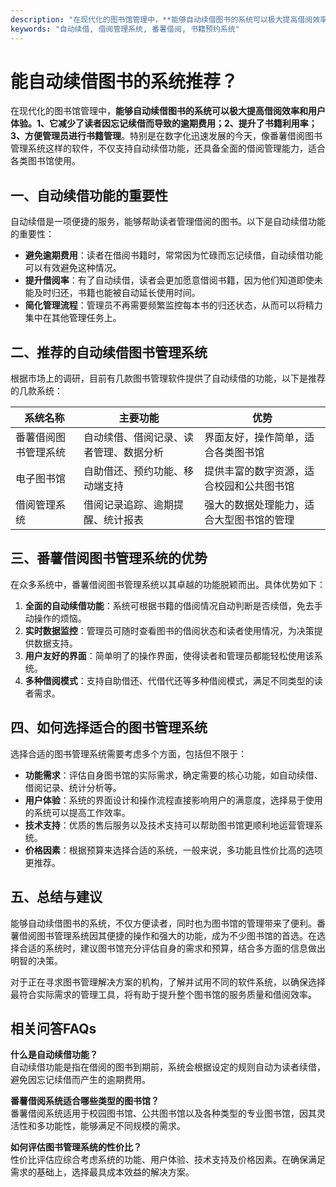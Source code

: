 ```yaml
---
description: "在现代化的图书馆管理中，**能够自动续借图书的系统可以极大提高借阅效率和用户体验。1、它减少了读者因忘记续借而导致的逾期费用；2、提升了书籍利用率；3、方便管理员进行书籍管理**。特别是在数字化迅速发展的今天，像番薯借阅图书管理系统这样的软件，不仅支持自动续借功能，还具备全面的借阅管理能力，适合各类图书馆使用。"
keywords: "自动续借, 借阅管理系统, 番薯借阅, 书籍预约系统"
---
```

# 能自动续借图书的系统推荐？

在现代化的图书馆管理中，**能够自动续借图书的系统可以极大提高借阅效率和用户体验。1、它减少了读者因忘记续借而导致的逾期费用；2、提升了书籍利用率；3、方便管理员进行书籍管理**。特别是在数字化迅速发展的今天，像番薯借阅图书管理系统这样的软件，不仅支持自动续借功能，还具备全面的借阅管理能力，适合各类图书馆使用。

## **一、自动续借功能的重要性**

自动续借是一项便捷的服务，能够帮助读者管理借阅的图书。以下是自动续借功能的重要性：

- **避免逾期费用**：读者在借阅书籍时，常常因为忙碌而忘记续借，自动续借功能可以有效避免这种情况。
- **提升借阅率**：有了自动续借，读者会更加愿意借阅书籍，因为他们知道即使未能及时归还，书籍也能被自动延长使用时间。
- **简化管理流程**：管理员不再需要频繁监控每本书的归还状态，从而可以将精力集中在其他管理任务上。

## **二、推荐的自动续借图书管理系统**

根据市场上的调研，目前有几款图书管理软件提供了自动续借的功能，以下是推荐的几款系统：

| 系统名称          | 主要功能                                          | 优势                                        |
|------------------|--------------------------------------------------|-------------------------------------------|
| 番薯借阅图书管理系统 | 自动续借、借阅记录、读者管理、数据分析                       | 界面友好，操作简单，适合各类图书馆         |
| 电子图书馆      | 自助借还、预约功能、移动端支持                        | 提供丰富的数字资源，适合校园和公共图书馆    |
| 借阅管理系统     | 借阅记录追踪、逾期提醒、统计报表                         | 强大的数据处理能力，适合大型图书馆的管理   |

## **三、番薯借阅图书管理系统的优势**

在众多系统中，番薯借阅图书管理系统以其卓越的功能脱颖而出。具体优势如下：

1. **全面的自动续借功能**：系统可根据书籍的借阅情况自动判断是否续借，免去手动操作的烦恼。
2. **实时数据监控**：管理员可随时查看图书的借阅状态和读者使用情况，为决策提供数据支持。
3. **用户友好的界面**：简单明了的操作界面，使得读者和管理员都能轻松使用该系统。
4. **多种借阅模式**：支持自助借还、代借代还等多种借阅模式，满足不同类型的读者需求。

## **四、如何选择适合的图书管理系统**

选择合适的图书管理系统需要考虑多个方面，包括但不限于：

- **功能需求**：评估自身图书馆的实际需求，确定需要的核心功能，如自动续借、借阅记录、统计分析等。
- **用户体验**：系统的界面设计和操作流程直接影响用户的满意度，选择易于使用的系统可以提高工作效率。
- **技术支持**：优质的售后服务以及技术支持可以帮助图书馆更顺利地运营管理系统。
- **价格因素**：根据预算来选择合适的系统，一般来说，多功能且性价比高的选项更推荐。

## **五、总结与建议**

能够自动续借图书的系统，不仅方便读者，同时也为图书馆的管理带来了便利。番薯借阅图书管理系统因其便捷的操作和强大的功能，成为不少图书馆的首选。在选择合适的系统时，建议图书馆充分评估自身的需求和预算，结合多方面的信息做出明智的决策。

对于正在寻求图书管理解决方案的机构，了解并试用不同的软件系统，以确保选择最符合实际需求的管理工具，将有助于提升整个图书馆的服务质量和借阅效率。

## 相关问答FAQs

**什么是自动续借功能？**  
自动续借功能是指在借阅的图书到期前，系统会根据设定的规则自动为读者续借，避免因忘记续借而产生的逾期费用。

**番薯借阅系统适合哪些类型的图书馆？**  
番薯借阅系统适用于校园图书馆、公共图书馆以及各种类型的专业图书馆，因其灵活性和多功能性，能够满足不同规模的需求。

**如何评估图书管理系统的性价比？**  
性价比评估应综合考虑系统的功能、用户体验、技术支持及价格因素。在确保满足需求的基础上，选择最具成本效益的解决方案。
